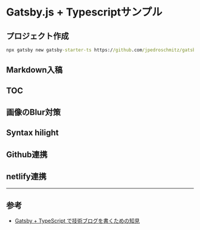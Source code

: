 # Gatsby.js + Typescriptサンプル

## プロジェクト作成

```cmd
npx gatsby new gatsby-starter-ts https://github.com/jpedroschmitz/gatsby-starter-ts
```

## Markdown入稿

## TOC

## 画像のBlur対策

## Syntax hilight

## Github連携

## netlify連携

---

## 参考

- [Gatsby + TypeScript で技術ブログを書くための知見](https://blog.ojisan.io/1st-blog-stack/)